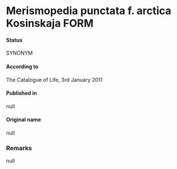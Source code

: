 Merismopedia punctata f. arctica Kosinskaja FORM
=======

#### Status
SYNONYM

#### According to
The Catalogue of Life, 3rd January 2011

#### Published in
null

#### Original name
null

### Remarks
null